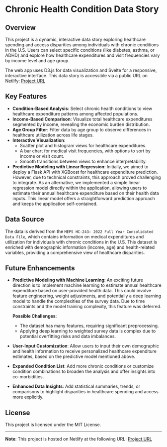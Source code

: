 
# Chronic Health Condition Data Story

## Overview

This project is a dynamic, interactive data story exploring healthcare spending and access disparities among individuals with chronic conditions in the U.S. Users can select specific conditions (like diabetes, asthma, or ADHD) and explore how healthcare expenditures and visit frequencies vary by income level and age group.

The web app uses D3.js for data visualization and Svelte for a responsive, interactive interface. This data story is accessible via a public URL on Netlify: [Project URL](https://illustrious-sable-996c54.netlify.app/)

## Key Features

- **Condition-Based Analysis**: Select chronic health conditions to view healthcare expenditure patterns among affected populations.
- **Income-Based Comparison**: Visualize total healthcare expenditures segmented by income, revealing the economic burden distribution.
- **Age Group Filter**: Filter data by age group to observe differences in healthcare utilization across life stages.
- **Interactive Visualization**:
  - Scatter plot and histogram views for healthcare expenditures.
  - A bar chart for medical visit frequencies, with options to sort by income or visit count.
  - Smooth transitions between views to enhance interpretability.
- **Predictive Modeling with Linear Regression**: Initially, we aimed to deploy a Flask API with XGBoost for healthcare expenditure prediction. However, due to technical constraints, this approach proved challenging to integrate. As an alternative, we implemented a simple linear regression model directly within the application, allowing users to estimate their annual healthcare expenditure based on their health data inputs. This linear model offers a straightforward prediction approach and keeps the application self-contained.

## Data Source

The data is derived from the `MEPS HC-243: 2022 Full Year Consolidated Data File`, which contains information on medical expenditures and utilization for individuals with chronic conditions in the U.S. This dataset is enriched with demographic information (income, age) and health-related variables, providing a comprehensive view of healthcare disparities.

## Future Enhancements

- **Predictive Modeling with Machine Learning**: An exciting future direction is to implement machine learning to estimate annual healthcare expenditure based on user-provided health data. This could involve feature engineering, weight adjustments, and potentially a deep learning model to handle the complexities of the survey data. Due to time constraints and the model training complexity, this feature was deferred.
  
  **Possible Challenges**:
  - The dataset has many features, requiring significant preprocessing.
  - Applying deep learning to weighted survey data is complex due to potential overfitting risks and data imbalances.
  
- **User-Input Customization**: Allow users to input their own demographic and health information to receive personalized healthcare expenditure estimates, based on the predictive model mentioned above.
  
- **Expanded Condition List**: Add more chronic conditions or customize condition combinations to broaden the analysis and offer insights into co-morbidities.

- **Enhanced Data Insights**: Add statistical summaries, trends, or comparisons to highlight disparities in healthcare spending and access more explicitly.

## License

This project is licensed under the MIT License.

---

**Note**: This project is hosted on Netlify at the following URL: [Project URL](https://illustrious-sable-996c54.netlify.app/)

```